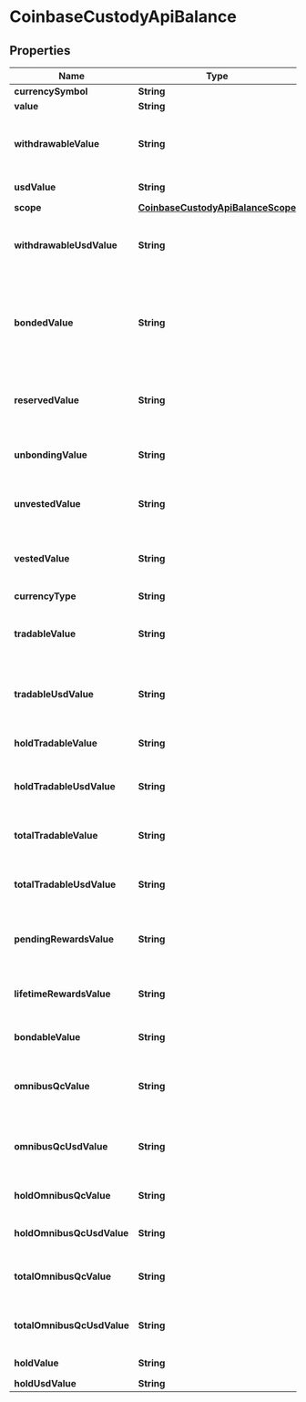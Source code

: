 
# CoinbaseCustodyApiBalance

## Properties
Name | Type | Description | Notes
------------ | ------------- | ------------- | -------------
**currencySymbol** | **String** |  | 
**value** | **String** | Total balance | 
**withdrawableValue** | **String** | Withdrawable (i.e. available) balance for vault + trading balance | 
**usdValue** | **String** | Total balance in fiat | 
**scope** | [**CoinbaseCustodyApiBalanceScope**](CoinbaseCustodyApiBalanceScope.md) |  |  [optional]
**withdrawableUsdValue** | **String** | Withdrawable (i.e. available) balance for vault + trading balance in fiat |  [optional]
**bondedValue** | **String** | Balance which has been locked due to bonding/staking, potentially subject to an unbonding period | 
**reservedValue** | **String** | Balance which must remain in the wallet untouched due to the protocol | 
**unbondingValue** | **String** | Balance which is currently in the process of unbonding | 
**unvestedValue** | **String** | Unrealized balance subject to a vesting schedule | 
**vestedValue** | **String** | Realized vested balance (balance - unvested balance) | 
**currencyType** | **String** |  | 
**tradableValue** | **String** | Tradable (i.e. available) balance from trading balance wallet | 
**tradableUsdValue** | **String** | Tradable (i.e. available) balance from trading balance wallet in fiat | 
**holdTradableValue** | **String** | Hold balance from trading balance wallet | 
**holdTradableUsdValue** | **String** | Hold balance from trading balance wallet in fiat | 
**totalTradableValue** | **String** | Total balance of trading balance wallet (available + hold) | 
**totalTradableUsdValue** | **String** | Total balance of trading balance wallet (available + hold) in fiat | 
**pendingRewardsValue** | **String** | Pending bonding/staking rewards that have not yet been realized | 
**lifetimeRewardsValue** | **String** | Previously realized bonding/staking rewards | 
**bondableValue** | **String** | Balance available for bonding/staking |  [optional]
**omnibusQcValue** | **String** | Omnibus QC (i.e. available) balance from omnibus qc wallet | 
**omnibusQcUsdValue** | **String** | Omnibus QC (i.e. available) balance from omnibus qc wallet in USD | 
**holdOmnibusQcValue** | **String** | Hold balance from omnibus qc wallet | 
**holdOmnibusQcUsdValue** | **String** | Hold balance from omnibus qc wallet in USD | 
**totalOmnibusQcValue** | **String** | Total balance of omnibus qc wallet (available + hold) | 
**totalOmnibusQcUsdValue** | **String** | Total balance of omnibus qc wallet (available + hold) in USD | 
**holdValue** | **String** | Total Hold balance |  [optional]
**holdUsdValue** | **String** | Total Hold in fiat |  [optional]



